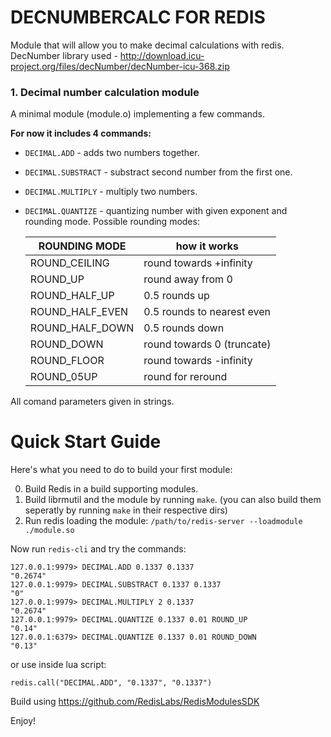 # DECNUMBERCALC FOR REDIS

Module that will allow you to make decimal calculations with redis.
DecNumber library used - http://download.icu-project.org/files/decNumber/decNumber-icu-368.zip

### 1. Decimal number calculation module

A minimal module (module.o) implementing a few commands.

**For now it includes 4 commands:**

* `DECIMAL.ADD` - adds two numbers together.
* `DECIMAL.SUBSTRACT` - substract second number from the first one.
* `DECIMAL.MULTIPLY` - multiply two numbers.  
* `DECIMAL.QUANTIZE` - quantizing number with given exponent and rounding mode. 
Possible rounding modes:

    |ROUNDING MODE|how it works|
    |-------|-------|
    |ROUND_CEILING|round towards +infinity|
    |ROUND_UP| round away from 0|
    |ROUND_HALF_UP| 0.5 rounds up|
    |ROUND_HALF_EVEN| 0.5 rounds to nearest even|
    |ROUND_HALF_DOWN| 0.5 rounds down|
    |ROUND_DOWN| round towards 0 (truncate)|
    |ROUND_FLOOR| round towards -infinity|
    |ROUND_05UP| round for reround|

All comand parameters given in strings.

# Quick Start Guide

Here's what you need to do to build your first module:

0. Build Redis in a build supporting modules.
1. Build librmutil and the module by running `make`. (you can also build them seperatly by running `make` in their respective dirs)
2. Run redis loading the module: `/path/to/redis-server --loadmodule ./module.so`

Now run `redis-cli` and try the commands:

```
127.0.0.1:9979> DECIMAL.ADD 0.1337 0.1337
"0.2674"
127.0.0.1:9979> DECIMAL.SUBSTRACT 0.1337 0.1337
"0"
127.0.0.1:9979> DECIMAL.MULTIPLY 2 0.1337
"0.2674"
127.0.0.1:9979> DECIMAL.QUANTIZE 0.1337 0.01 ROUND_UP
"0.14"
127.0.0.1:6379> DECIMAL.QUANTIZE 0.1337 0.01 ROUND_DOWN
"0.13"
```

or use inside lua script:
```
redis.call("DECIMAL.ADD", "0.1337", "0.1337")
```



Build using https://github.com/RedisLabs/RedisModulesSDK

Enjoy!